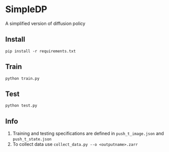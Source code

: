 # SimpleDP
A simplified version of diffusion policy

## Install
```
pip install -r requirements.txt
```

## Train
```
python train.py
```

## Test
```
python test.py
```

## Info
1. Training and testing specifications are defined in `push_t_image.json` and `push_t_state.json`
2. To collect data use `collect_data.py --o <outputname>.zarr`